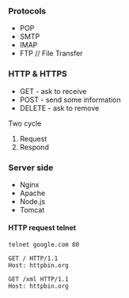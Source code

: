 ### Protocols

* POP
* SMTP
* IMAP
* FTP // File Transfer

### HTTP  & HTTPS
* GET - ask to receive
* POST - send some information
* DELETE - ask to remove


Two cycle
1. Request
2. Respond

### Server side
* Nginx
* Apache
* Node.js
* Tomcat

#### HTTP request telnet
```
telnet google.com 80
```
```
GET / HTTP/1.1
Host: httpbin.org

GET /xml HTTP/1.1
Host: httpbin.org

```
